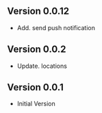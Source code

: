 ## Version 0.0.12
- Add. send push notification

## Version 0.0.2
- Update. locations

## Version 0.0.1
- Initial Version